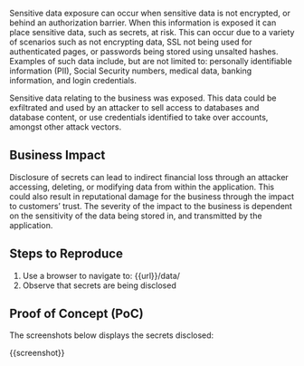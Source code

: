 Sensitive data exposure can occur when sensitive data is not encrypted, or behind an authorization barrier. When this information is exposed it can place sensitive data, such as secrets, at risk. This can occur due to a variety of scenarios such as not encrypting data, SSL not being used for authenticated pages, or passwords being stored using unsalted hashes. Examples of such data include, but are not limited to: personally identifiable information (PII), Social Security numbers, medical data, banking information, and login credentials.

Sensitive data relating to the business was exposed. This data could be exfiltrated and used by an attacker to sell access to databases and database content, or use credentials identified to take over accounts, amongst other attack vectors.

## Business Impact

Disclosure of secrets can lead to indirect financial loss through an attacker accessing, deleting, or modifying data from within the application. This could also result in reputational damage for the business through the impact to customers’ trust. The severity of the impact to the business is dependent on the sensitivity of the data being stored in, and transmitted by the application.

## Steps to Reproduce

1. Use a browser to navigate to: {{url}}/data/
1. Observe that secrets are being disclosed

## Proof of Concept (PoC)

The screenshots below displays the secrets disclosed:

{{screenshot}}
